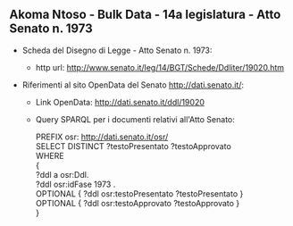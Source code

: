 ## Akoma Ntoso - Bulk Data - 14a legislatura - Atto Senato n. 1973 ##

* Scheda del Disegno di Legge - Atto Senato n. 1973:
	* http url: http://www.senato.it/leg/14/BGT/Schede/Ddliter/19020.htm

* Riferimenti al sito OpenData del Senato http://dati.senato.it/:
	* Link OpenData: http://dati.senato.it/ddl/19020
	* Query SPARQL per i documenti relativi all'Atto Senato:

        PREFIX osr: <http://dati.senato.it/osr/>  
		SELECT DISTINCT ?testoPresentato ?testoApprovato  
		WHERE  
		{  
		    ?ddl a osr:Ddl.  
		    ?ddl osr:idFase 1973 .  
		    OPTIONAL { ?ddl osr:testoPresentato ?testoPresentato }  
		    OPTIONAL { ?ddl osr:testoApprovato ?testoApprovato }  
		}
		